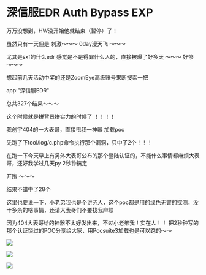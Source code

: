# 深信服EDR Auth Bypass EXP



万万没想到，HW没开始他就结束（暂停）了！


虽然只有一天但是 刺激～～～  0day漫天飞 ～～～


尤其是sxf的什么edr 感觉是不是得罪什么人的，直接被曝了好多天 ～～～ 好惨 ～～～


想起前几天活动中奖的还是ZoomEye高级账号果断搜索一把 

app:"深信服EDR"

总共327个结果～～～


这个时候就是拼背景拼实力的时候了 ！！！！

我创宇404的一大表哥，直接甩我一神器 加载poc

先跑了下tool/log/c.php命令执行那个漏洞，只中了2个！！！ 


在跑一下今天早上有另外大表哥公布的那个登陆认证的，不能什么事情都麻烦大表哥，还好我学过几天py 2秒钟搞定 

开跑 ～～～ 

结果不错中了28个


这里也要说一下，小老弟我也是个讲究人，这个poc都是用的绿色无害的探测，没干多余的啥事情，还请大表哥们不要找我麻烦

因为404大表哥给的神器不太好发出来，不过小老弟我！实在人！！ 把2秒钟写的那个认证饶过的POC分享给大家，用Pocsuite3加载也是可以跑的～～



![](https://github.com/TNTGODV0/SXF-EDR-Auth-Bypass-EXP/raw/master/images/1.png)

![](https://github.com/TNTGODV0/SXF-EDR-Auth-Bypass-EXP/raw/master/images/2.png)

![](https://github.com/TNTGODV0/SXF-EDR-Auth-Bypass-EXP/raw/master/images/3.png)